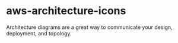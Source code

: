 # aws-architecture-icons
Architecture diagrams are a great way to communicate your design, deployment, and topology.
